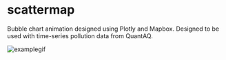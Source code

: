 # scattermap
Bubble chart animation designed using Plotly and Mapbox. Designed to be used with time-series pollution data from QuantAQ.

![examplegif](scattermap.gif)

